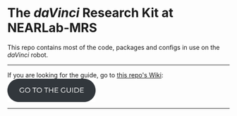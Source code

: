 # The *daVinci* Research Kit at NEARLab-MRS
This repo contains most of the code, packages and configs in use on the *daVinci* robot.

***
<p align="left"> 
If you are looking for the guide, go to <a href="https://github.com/NEARLab-MedicalRobotics/dVRK/wiki">this repo's Wiki</a>:   
<a href="https://github.com/NEARLab-MedicalRobotics/dVRK/wiki">
<picture>
  <source media="(prefers-color-scheme: dark)" srcset="readme/guide_button_white.png">
  <img style="vertical-align:middle" alt="NEARLab" src="readme/guide_button_dark.png" width="200" > 
</picture>
</a> </p>

***